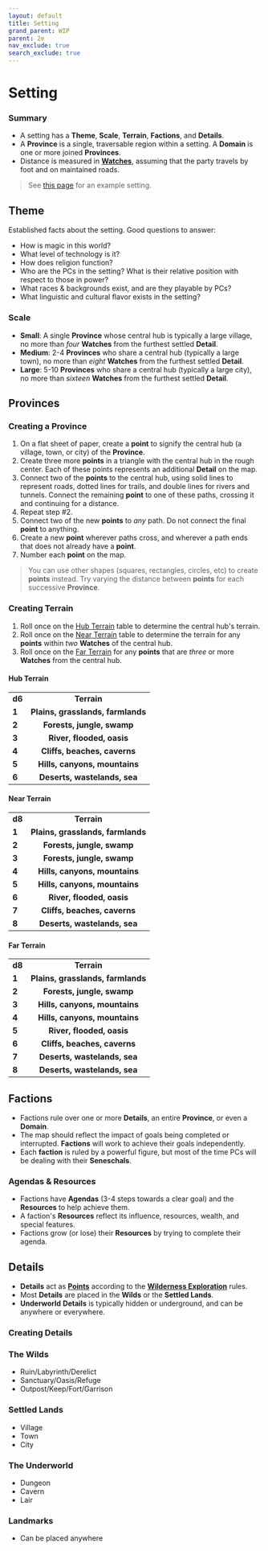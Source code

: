 ```yaml
---
layout: default
title: Setting
grand_parent: WIP
parent: 2e
nav_exclude: true
search_exclude: true
---
```


# Setting

### Summary
- A setting has a **Theme**, **Scale**, **Terrain**, **Factions**, and **Details**.
- A **Province** is a single, traversable region within a setting. A **Domain** is one or more joined **Provinces**.
- Distance is measured in [**Watches**](/wip/2e/wilderness-exploration/#travel), assuming that the party travels by foot and on maintained roads.

> See [this page](/wip/2e/example-setting) for an example setting.

## Theme
Established facts about the setting. Good questions to answer: 
- How is magic in this world?
- What level of technology is it?
- How does religion function?
- Who are the PCs in the setting? What is their relative position with respect to those in power?
- What races & backgrounds exist, and are they playable by PCs?
- What linguistic and cultural flavor exists in the setting?

### Scale
- **Small**: A single **Province** whose central hub is typically a large village, no more than _four_ **Watches** from the furthest settled **Detail**.  
- **Medium**: 2-4 **Provinces** who share a central hub (typically a large town), no more than _eight_ **Watches** from the furthest settled **Detail**.
- **Large**: 5-10 **Provinces** who share a central hub (typically a large city), no more than _sixteen_ **Watches** from the furthest settled **Detail**.

## Provinces

### Creating a Province
1. On a flat sheet of paper, create a **point** to signify the central hub (a village, town, or city) of the **Province**.
2. Create three more **points** in a triangle with the central hub in the rough center. Each of these points represents an additional **Detail** on the map. 
3. Connect two of the **points** to the central hub, using solid lines to represent roads, dotted lines for trails, and double lines for rivers and tunnels. Connect the remaining **point** to one of these paths, crossing it and continuing for a distance. 
4. Repeat step #2. 
5. Connect two of the new **points** to _any_ path. Do not connect the final **point** to anything. 
6. Create a new **point** wherever paths cross, and wherever a path ends that does not already have a **point**. 
7. Number each **point** on the map.

> You can use other shapes (squares, rectangles, circles, etc) to create **points** instead. Try varying the distance between **points** for each successive **Province**.

### Creating Terrain
1. Roll once on the [Hub Terrain](#hub-terrain) table to determine the central hub's terrain. 
2. Roll once on the [Near Terrain](#near-terrain) table to determine the terrain for any **points** within _two_ **Watches** of the central hub.
3. Roll once on the [Far Terrain](#far-terrain) for any **points** that are _three_ or more **Watches** from the central hub.

#### Hub Terrain

|        |                                   |
| ------ | :-------------------------------: |
| **d6** |            **Terrain**            |
| **1**  | **Plains, grasslands, farmlands** |
| **2**  |    **Forests, jungle, swamp**     |
| **3**  |     **River, flooded, oasis**     |
| **4**  |   **Cliffs, beaches, caverns**    |
| **5**  |   **Hills, canyons, mountains**   |
| **6**  |   **Deserts, wastelands, sea**    |

#### Near Terrain

|        |                |
| ------ | :------------: |
| **d8** | **Terrain**   |
| **1**  | **Plains, grasslands, farmlands**   |
| **2**  | **Forests, jungle, swamp**   |
| **3**  | **Forests, jungle, swamp**   |
| **4**  |  **Hills, canyons, mountains**  |
| **5**  |  **Hills, canyons, mountains**  |
| **6**  |   **River, flooded, oasis** |
| **7**  |  **Cliffs, beaches, caverns** |
| **8**  | **Deserts, wastelands, sea**  |

#### Far Terrain

|        |                |
| ------ | :------------: |
| **d8** |  **Terrain**   |
| **1**  | **Plains, grasslands, farmlands**   |
| **2**  | **Forests, jungle, swamp**   |
| **3**  |  **Hills, canyons, mountains**   |
| **4**  |  **Hills, canyons, mountains**   |
| **5**  | **River, flooded, oasis**  |
| **6**  | **Cliffs, beaches, caverns** |
| **7**  | **Deserts, wastelands, sea** |
| **8**  | **Deserts, wastelands, sea** |

## Factions
- Factions rule over one or more **Details**, an entire **Province**, or even a **Domain**. 
- The map should reflect the impact of goals being completed or interrupted. **Factions** will work to achieve their goals independently.
- Each **faction** is ruled by a powerful figure, but most of the time PCs will be dealing with their **Seneschals**. 

### Agendas & Resources
- Factions have **Agendas** (3-4 steps towards a clear goal) and the **Resources** to help achieve them. 
- A faction's **Resources** reflect its influence, resources, wealth, and special features. 
- Factions grow (or lose) their **Resources** by trying to complete their agenda. 

## Details
- **Details** act as [**Points**](/wip/2e/wilderness-exploration/#points) according to the [**Wilderness Exploration**](/wip/2e/wilderness-exploration) rules.
- Most **Details** are placed in the **Wilds** or the **Settled Lands**.  
- **Underworld** **Details** is typically hidden or underground, and can be anywhere or everywhere.

### Creating Details

### The Wilds
- Ruin/Labyrinth/Derelict
- Sanctuary/Oasis/Refuge
- Outpost/Keep/Fort/Garrison

### Settled Lands
- Village
- Town
- City

### The Underworld
- Dungeon
- Cavern
- Lair

### Landmarks
- Can be placed anywhere



